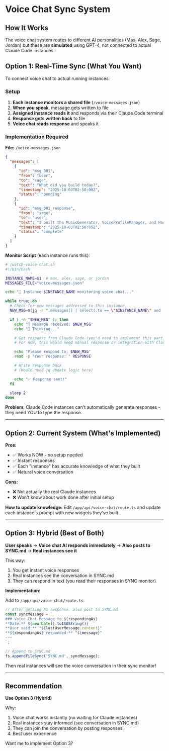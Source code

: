 # Voice Chat Sync System

## How It Works

The voice chat system routes to different AI personalities (Max, Alex, Sage, Jordan) but these are **simulated** using GPT-4, not connected to actual Claude Code instances.

## Option 1: Real-Time Sync (What You Want)

To connect voice chat to actual running instances:

### Setup

1. **Each instance monitors a shared file** (`/voice-messages.json`)
2. **When you speak**, message gets written to file
3. **Assigned instance reads it** and responds via their Claude Code terminal
4. **Response gets written back** to file
5. **Voice chat reads response** and speaks it

### Implementation Required

**File:** `/voice-messages.json`
```json
{
  "messages": [
    {
      "id": "msg_001",
      "from": "user",
      "to": "sage",
      "text": "What did you build today?",
      "timestamp": "2025-10-03T02:50:00Z",
      "status": "pending"
    },
    {
      "id": "msg_001_response",
      "from": "sage",
      "to": "user",
      "text": "I built the MusicGenerator, VoiceProfileManager, and HarmonyGenerator widgets today!",
      "timestamp": "2025-10-03T02:50:05Z",
      "status": "complete"
    }
  ]
}
```

**Monitor Script** (each instance runs this):
```bash
# /watch-voice-chat.sh
#!/bin/bash

INSTANCE_NAME=$1  # max, alex, sage, or jordan
MESSAGES_FILE="voice-messages.json"

echo "🎤 Instance $INSTANCE_NAME monitoring voice chat..."

while true; do
  # Check for new messages addressed to this instance
  NEW_MSG=$(jq -r ".messages[] | select(.to == \"$INSTANCE_NAME\" and .status == \"pending\") | .text" $MESSAGES_FILE 2>/dev/null | head -1)

  if [ -n "$NEW_MSG" ]; then
    echo "📨 Message received: $NEW_MSG"
    echo "💭 Thinking..."

    # Get response from Claude Code (you'd need to implement this part)
    # For now, this would need manual response or integration with Claude API

    echo "Please respond to: $NEW_MSG"
    read -p "Your response: " RESPONSE

    # Write response back
    # (Would need jq update logic here)

    echo "✅ Response sent!"
  fi

  sleep 2
done
```

**Problem:** Claude Code instances can't automatically generate responses - they need YOU to type the response.

---

## Option 2: Current System (What's Implemented)

**Pros:**
- ✅ Works NOW - no setup needed
- ✅ Instant responses
- ✅ Each "instance" has accurate knowledge of what they built
- ✅ Natural voice conversation

**Cons:**
- ❌ Not actually the real Claude instances
- ❌ Won't know about work done after initial setup

**How to update knowledge:**
Edit `/app/api/voice-chat/route.ts` and update each instance's prompt with new widgets they've built.

---

## Option 3: Hybrid (Best of Both)

**User speaks** → **Voice chat AI responds immediately** → **Also posts to SYNC.md** → **Real instances see it**

This way:
1. You get instant voice responses
2. Real instances see the conversation in SYNC.md
3. They can respond in text (you read their responses in SYNC monitor)

**Implementation:**

Add to `/app/api/voice-chat/route.ts`:
```typescript
// After getting AI response, also post to SYNC.md
const syncMessage = `
### Voice Chat Message to ${respondingAs}
**Date:** ${new Date().toISOString()}
**User said:** "${lastUserMessage.content}"
**${respondingAs} responded:** "${message}"
---
`;

// Append to SYNC.md
fs.appendFileSync('SYNC.md', syncMessage);
```

Then real instances will see the voice conversation in their sync monitor!

---

## Recommendation

**Use Option 3 (Hybrid)**

Why:
1. Voice chat works instantly (no waiting for Claude instances)
2. Real instances stay informed (see conversation in SYNC.md)
3. They can join the conversation by posting responses
4. Best user experience

Want me to implement Option 3?
